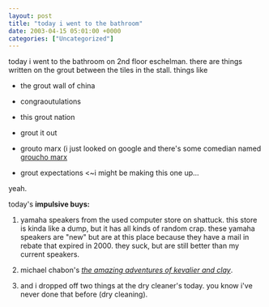 ```yaml
---
layout: post
title: "today i went to the bathroom"
date: 2003-04-15 05:01:00 +0000
categories: ["Uncategorized"]
---
```


today i went to the bathroom on 2nd floor eschelman. there are things written on the grout between the tiles in the stall. things like
- the grout wall of china 

- congraoutulations 

- this grout nation 

- grout it out 

- grouto marx (i just looked on google and there's some comedian named [groucho marx](http://www.brainyquote.com/quotes/authors/g/a127858.html)

- grout expectations <~i might be making this one up... 

yeah.

today's **impulsive buys:**
1. yamaha speakers from the used computer store on shattuck. this store is kinda like a dump, but it has all kinds of random crap. these yamaha speakers are "new" but are at this place because they have a mail in rebate that expired in 2000. they suck, but are still better than my current speakers.

2. michael chabon's [*the amazing adventures of kevalier and clay*](http://www.amazon.com/exec/obidos/tg/detail/-/0312282990/qid=1050379155/sr=8-1/ref=sr_8_1/103-2717834-7205421?v=glance&s=books&n=507846).

3. and i dropped off two things at the dry cleaner's today. you know i've never done that before (dry cleaning).